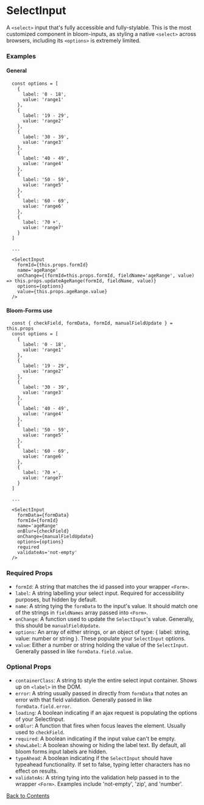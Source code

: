# SelectInput

A `<select>` input that's fully accessible and fully-stylable. This is the most customized component in bloom-inputs, as styling a native `<select>` across browsers, including its `<options>` is extremely limited.

### Examples
#### General
```
  const options = [
    {
      label: '0 - 18',
      value: 'range1'
    },
    {
      label: '19 - 29',
      value: 'range2'
    },
    {
      label: '30 - 39',
      value: 'range3'
    },
    {
      label: '40 - 49',
      value: 'range4'
    },
    {
      label: '50 - 59',
      value: 'range5'
    },
    {
      label: '60 - 69',
      value: 'range6'
    },
    {
      label: '70 +',
      value: 'range7'
    }
  ]

  ...

  <SelectInput
    formId={this.props.formId}
    name='ageRange'
    onChange={(formId=this.props.formId, fieldName='ageRange', value) => this.props.updateAgeRange(formId, fieldName, value)}
    options={options}
    value={this.props.ageRange.value}
  />
```

#### Bloom-Forms use
```
  const { checkField, formData, formId, manualFieldUpdate } = this.props
  const options = [
    {
      label: '0 - 18',
      value: 'range1'
    },
    {
      label: '19 - 29',
      value: 'range2'
    },
    {
      label: '30 - 39',
      value: 'range3'
    },
    {
      label: '40 - 49',
      value: 'range4'
    },
    {
      label: '50 - 59',
      value: 'range5'
    },
    {
      label: '60 - 69',
      value: 'range6'
    },
    {
      label: '70 +',
      value: 'range7'
    }
  ]

  ...

  <SelectInput
    formData={formData}
    formId={formId}
    name='ageRange'
    onBlur={checkField}
    onChange={manualFieldUpdate}
    options={options}
    required
    validateAs='not-empty'
  />
```

### Required Props
- `formId`:
  A string that matches the id passed into your wrapper `<Form>`.
- `label`:
  A string labelling your select input. Required for accessibility purposes, but hidden by default.
- `name`:
  A string tying the `formData` to the input's value. It should match one of the strings in `fieldNames` array passed into `<Form>`.
- `onChange`:
  A function used to update the `SelectInput`'s value. Generally, this should be `manualFieldUpdate`.
- `options`:
  An array of either strings, or an object of type: { label: string, value: number or string }. These populate your `SelectInput` options.
- `value`:
  Either a number or string holding the value of the `SelectInput`. Generally passed in like `formData.field.value`.

### Optional Props
- `containerClass`:
  A string to style the entire select input container. Shows up on `<label>` in the DOM.
- `error`:
  A string usually passed in directly from `formData` that notes an error with that field validation. Generally passed in like `formData.field.error`.
- `loading`:
  A boolean indicating if an ajax request is populating the options of your SelectInput.
- `onBlur`:
  A function that fires when focus leaves the element. Usually used to `checkField`.
- `required`:
  A boolean indicating if the input value can't be empty.
- `showLabel`:
  A boolean showing or hiding the label text. By default, all bloom forms input labels are hidden.
- `typeAhead`:
  A boolean indicating if the `SelectInput` should have typeahead functionality. If set to false, typing letter characters has no effect on results.
- `validateAs`:
  A string tying into the validation help passed in to the wrapper `<Form>`. Examples include 'not-empty', 'zip', and 'number'.

[Back to Contents](https://github.com/vineyard-bloom/bloom-inputs#contents)
